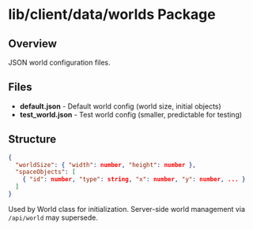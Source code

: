 # lib/client/data/worlds Package

## Overview
JSON world configuration files.

## Files
- **default.json** - Default world config (world size, initial objects)
- **test_world.json** - Test world config (smaller, predictable for testing)

## Structure
```json
{
  "worldSize": { "width": number, "height": number },
  "spaceObjects": [
    { "id": number, "type": string, "x": number, "y": number, ... }
  ]
}
```

Used by World class for initialization. Server-side world management via `/api/world` may supersede.
